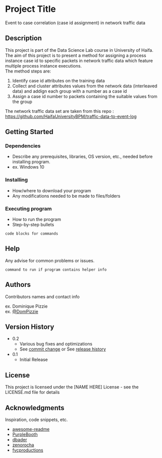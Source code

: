 # Project Title

Event to case correlation (case id assignment) in network traffic data

## Description

This project is part of the Data Science Lab course in University of Haifa.  
The aim of this project is to present a method for assigning a process instance case id to specific packets in 
network traffic data which feature multiple process instance executions.  
The method steps are:  
1) Identify case id attributes on the training data
2) Collect and cluster attributes values from the network data (interleaved data) and addign each group with a number 
as a case id
3) Assign a case id number to packets containing the suitable values from the group

The network traffic data set are taken from this repo : https://github.com/HaifaUniversityBPM/traffic-data-to-event-log 



## Getting Started

### Dependencies

* Describe any prerequisites, libraries, OS version, etc., needed before installing program.
* ex. Windows 10

### Installing

* How/where to download your program
* Any modifications needed to be made to files/folders

### Executing program

* How to run the program
* Step-by-step bullets
```
code blocks for commands
```

## Help

Any advise for common problems or issues.
```
command to run if program contains helper info
```

## Authors

Contributors names and contact info

ex. Dominique Pizzie  
ex. [@DomPizzie](https://twitter.com/dompizzie)

## Version History

* 0.2
    * Various bug fixes and optimizations
    * See [commit change]() or See [release history]()
* 0.1
    * Initial Release

## License

This project is licensed under the [NAME HERE] License - see the LICENSE.md file for details

## Acknowledgments

Inspiration, code snippets, etc.
* [awesome-readme](https://github.com/matiassingers/awesome-readme)
* [PurpleBooth](https://gist.github.com/PurpleBooth/109311bb0361f32d87a2)
* [dbader](https://github.com/dbader/readme-template)
* [zenorocha](https://gist.github.com/zenorocha/4526327)
* [fvcproductions](https://gist.github.com/fvcproductions/1bfc2d4aecb01a834b46)